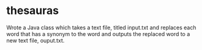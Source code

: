 # thesauras
Wrote a Java class which takes a text file, titled input.txt and replaces each word that has a synonym to the word
and outputs the replaced word to a new text file, ouput.txt.
